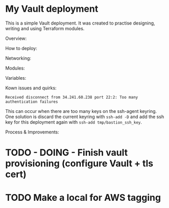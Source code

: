# My Vault deployment

This is a simple Vault deployment.
It was created to practise designing, writing and using Terraform modules.

Overview:

How to deploy:

Networking:

Modules:

Variables:

Kown issues and quirks:

```
Received disconnect from 34.241.60.238 port 22:2: Too many authentication failures
```
This can occur when there are too many keys on the ssh-agent keyring. One solution is discard the current keyring with `ssh-add -D` and add the ssh key for this deployment again with `ssh-add tmp/bastion_ssh_key`.

Process & Improvements:
# TODO - DOING - Finish vault provisioning (configure Vault + tls cert)
# TODO Make a local for AWS tagging